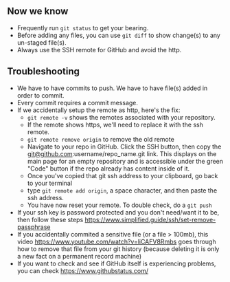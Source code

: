 ## Now we know

- Frequently run `git status` to get your bearing.
- Before adding any files, you can use `git diff` to show change(s) to any un-staged file(s).
- Always use the SSH remote for GitHub and avoid the http.

## Troubleshooting
- We have to have commits to push. We have to have file(s) added in order to commit.
- Every commit requires a commit message.
- If we accidentally setup the remote as http, here's the fix:
	- `git remote -v` shows the remotes associated with your repository. 
	- If the remote shows https, we'll need to replace it with the ssh remote.
	- `git remote remove origin` to remove the old remote
	- Navigate to your repo in GitHub. Click the SSH button, then copy the git@github.com:username/repo_name.git link. This displays on the main page for an empty repository and is accessible under the green "Code" button if the repo already has content inside of it.
	- Once you've copied that git ssh address to your clipboard, go back to your terminal
	- type `git remote add origin`, a space character, and then paste the ssh address.
	- You have now reset your remote. To double check, do a `git push`
- If your ssh key is password protected and you don't need/want it to be, then follow these steps https://www.simplified.guide/ssh/set-remove-passphrase
- If you accidentally commited a sensitive file (or a file > 100mb), this video https://www.youtube.com/watch?v=liCAFV8Rmbs goes through how to remove that file from your git history (because deleting it is only a new fact on a permanent record machine)
- If you want to check and see if GitHub itself is experiencing problems, you can check https://www.githubstatus.com/
